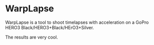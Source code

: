 WarpLapse
=========

WarpLapse is a tool to shoot timelapses with acceleration on a GoPro HERO3 Black/HERO3+Black/HErO3+Silver.

The results are very cool.
